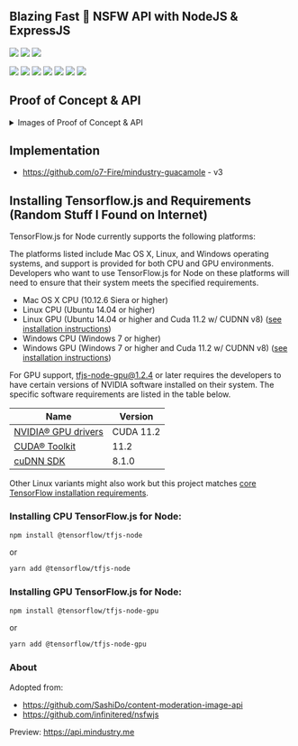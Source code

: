 ## Blazing Fast 🚀 NSFW API with NodeJS & ExpressJS
![](https://img.shields.io/librariesio/github/o7-Fire/NodeNsfwJSAPI?style=flat-square)
![](https://img.shields.io/github/actions/workflow/status/o7-Fire/NodeNsfwJSAPI/node.js.yml?style=flat-square)
![](https://img.shields.io/github/v/release/o7-Fire/NodeNsfwJSAPI?style=flat-square)

![](https://img.shields.io/github/license/o7-Fire/NodeNsfwJSAPI?style=flat-square)
![](https://img.shields.io/github/stars/o7-Fire/NodeNsfwJSAPI?style=flat-square)
![](https://img.shields.io/github/forks/o7-Fire/NodeNsfwJSAPI?style=flat-square)
![](https://img.shields.io/github/contributors/o7-Fire/NodeNsfwJSAPI?style=flat-square)
![](https://img.shields.io/github/repo-size/o7-Fire/NodeNsfwJSAPI?style=flat-square)
![](https://img.shields.io/github/languages/code-size/o7-Fire/NodeNsfwJSAPI?style=flat-square)
![](https://img.shields.io/github/languages/top/o7-Fire/NodeNsfwJSAPI?style=flat-square)
## Proof of Concept & API
<details>
  <summary>Images of Proof of Concept & API</summary>
  <img src="https://cdn.discordapp.com/attachments/997385080047673415/1000561451938881566/unknown.png" name="1">
  <img src="https://user-images.githubusercontent.com/49940811/204943613-580e107f-9ca4-4435-b7b7-44309ab55161.png" name="2">
  <img src="https://user-images.githubusercontent.com/49940811/204942756-bd220b3b-0c84-4433-8d55-6c8dbeec2dea.png" name="3">
  <img src="https://cdn.discordapp.com/attachments/840041811384860708/872867517125771355/unknown.png" name="4">
  <img src="https://cdn.discordapp.com/attachments/840041811384860708/872865181213032518/unknown.png" name="5">
  <img src="https://user-images.githubusercontent.com/49940811/206965088-ecde528e-a874-4444-af4a-613daff23d36.png" name="6">
</details>

## Implementation
- https://github.com/o7-Fire/mindustry-guacamole - v3

## Installing Tensorflow.js and Requirements (Random Stuff I Found on Internet)

TensorFlow.js for Node currently supports the following platforms:

The platforms listed include Mac OS X, Linux, and Windows operating systems, and support is provided for both CPU and GPU environments. Developers who want to use TensorFlow.js for Node on these platforms will need to ensure that their system meets the specified requirements.

- Mac OS X CPU (10.12.6 Siera or higher)
- Linux CPU (Ubuntu 14.04 or higher)
- Linux GPU (Ubuntu 14.04 or higher and Cuda 11.2 w/ CUDNN
  v8) ([see installation instructions](https://www.tensorflow.org/install/gpu#software_requirements))
- Windows CPU (Windows 7 or higher)
- Windows GPU (Windows 7 or higher and Cuda 11.2 w/ CUDNN
  v8) ([see installation instructions](https://www.tensorflow.org/install/gpu#windows_setup))

For GPU support, tfjs-node-gpu@1.2.4 or later requires the developers to have certain versions of NVIDIA software installed on their system. The specific software requirements are listed in the table below.

| Name | Version |
|---|---|
| [NVIDIA® GPU drivers](https://www.nvidia.com/Download/index.aspx) | CUDA 11.2 |
| [CUDA® Toolkit](https://developer.nvidia.com/cuda-toolkit-archive) | 11.2 |
| [cuDNN SDK](https://developer.nvidia.com/cudnn) | 8.1.0 |

Other Linux variants might also work but this project
matches [core TensorFlow installation requirements](https://www.tensorflow.org/install/source).

### Installing CPU TensorFlow.js for Node:

```bash
npm install @tensorflow/tfjs-node
```

or

```bash
yarn add @tensorflow/tfjs-node
```

### Installing GPU TensorFlow.js for Node:

```bash
npm install @tensorflow/tfjs-node-gpu
```

or

```bash
yarn add @tensorflow/tfjs-node-gpu
```

### About

Adopted from:

- https://github.com/SashiDo/content-moderation-image-api
- https://github.com/infinitered/nsfwjs

Preview:
https://api.mindustry.me
